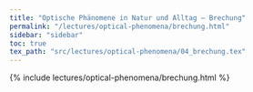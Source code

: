 ```yaml
---
title: "Optische Phänomene in Natur und Alltag – Brechung"
permalink: "/lectures/optical-phenomena/brechung.html"
sidebar: "sidebar"
toc: true
tex_path: "src/lectures/optical-phenomena/04_brechung.tex"
---
```


{% include lectures/optical-phenomena/brechung.html %}